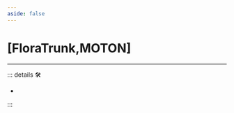 ```yaml
---
aside: false
---
```

# <py>[<ekos>FloraTrunk</ekos>,<motor>MOTON</motor>]</py>

---

<!-- =================================================== -->
<!-- =================================================== -->
<!-- =================================================== -->
<!-- =================================================== -->
<!-- =================================================== -->
::: details 🛠

-

:::
